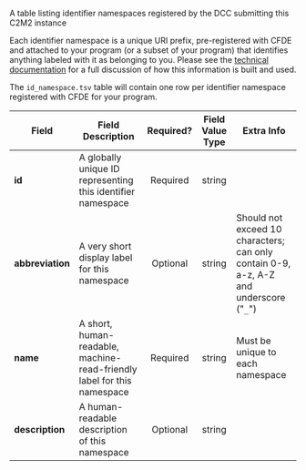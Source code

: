 A table listing identifier namespaces registered by the DCC submitting this C2M2 instance

Each identifier namespace is a unique URI prefix, pre-registered with CFDE and attached to your program (or a subset of your program) that identifies anything labeled with it as belonging to you. Please see the [technical documentation](https://docs.nih-cfde.org/en/latest/c2m2/draft-C2M2_specification/#c2m2-identifiers) for a full discussion of how this information is built and used.

The `id_namespace.tsv` table will contain one row per identifier namespace registered with CFDE for your program.

Field | Field Description | Required? | Field Value Type | Extra Info 
------|-------------------|:-----------:|:-------------:|------------
**id** | A globally unique ID representing this identifier namespace | Required | string | 
**abbreviation** | A very short display label for this namespace | Optional | string | Should not exceed 10 characters; can only contain 0-9, a-z, A-Z and underscore ("`_`")
**name** | A short, human-readable, machine-read-friendly label for this namespace | Required | string | Must be unique to each namespace
**description** | A human-readable description of this namespace | Optional | string | 
